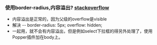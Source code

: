 ### 使用border-radius,内容溢出? [stackoverflow](https://stackoverflow.com/questions/8582176/should-border-radius-clip-the-content)
+ 内容溢出是正常的，因为父级的overflow是visible
+ 解决 --  border-radius: 5px; overflow: hidden;
+ 一起用，就不会有内容溢出，但是例如select下拉框的得另外处理了，使用Popper插件加在body上。